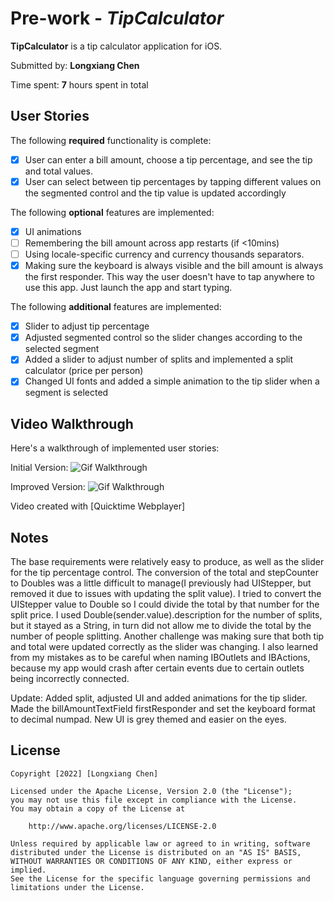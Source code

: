 # Pre-work - *TipCalculator*

**TipCalculator** is a tip calculator application for iOS.

Submitted by: **Longxiang Chen**

Time spent: **7** hours spent in total

## User Stories

The following **required** functionality is complete:

* [X] User can enter a bill amount, choose a tip percentage, and see the tip and total values.
* [X] User can select between tip percentages by tapping different values on the segmented control and the tip value is updated accordingly

The following **optional** features are implemented:

* [X] UI animations
* [ ] Remembering the bill amount across app restarts (if <10mins)
* [ ] Using locale-specific currency and currency thousands separators.
* [X] Making sure the keyboard is always visible and the bill amount is always the first responder. This way the user doesn't have to tap anywhere to use this app. Just launch the app and start typing.

The following **additional** features are implemented:

- [X] Slider to adjust tip percentage
- [X] Adjusted segmented control so the slider changes according to the selected segment
- [X] Added a slider to adjust number of splits and implemented a split calculator (price per person)
- [X] Changed UI fonts and added a simple animation to the tip slider when a segment is selected

## Video Walkthrough

Here's a walkthrough of implemented user stories:

Initial Version:
<img src='https://i.imgur.com/blemteQ.gif' title='Prework Walthrough' width='' alt='Gif Walkthrough' />

Improved Version:
<img src='https://i.imgur.com/x6QULk3.gif' title='Tip Calculator V1.1' width='' alt='Gif Walkthrough' />

Video created with [Quicktime Webplayer]

## Notes

The base requirements were relatively easy to produce, as well as the slider for the tip percentage control. The conversion of the total and stepCounter to Doubles was a little difficult to manage(I previously had UIStepper, but removed it due to issues with updating the split value). I tried to convert the UIStepper value to Double so I could divide the total by that number for the split price. I used Double(sender.value).description for the number of splits, but it stayed as a String, in turn did not allow me to divide the total by the number of people splitting. Another challenge was making sure that both tip and total were updated correctly as the slider was changing. I also learned from my mistakes as to be careful when naming IBOutlets and IBActions, because my app would crash after certain events due to certain outlets being incorrectly connected.

Update: Added split, adjusted UI and added animations for the tip slider. Made the billAmountTextField firstResponder and set the keyboard format to decimal numpad. New UI is grey themed and easier on the eyes.
  
## License

    Copyright [2022] [Longxiang Chen]

    Licensed under the Apache License, Version 2.0 (the "License");
    you may not use this file except in compliance with the License.
    You may obtain a copy of the License at

        http://www.apache.org/licenses/LICENSE-2.0

    Unless required by applicable law or agreed to in writing, software
    distributed under the License is distributed on an "AS IS" BASIS,
    WITHOUT WARRANTIES OR CONDITIONS OF ANY KIND, either express or implied.
    See the License for the specific language governing permissions and
    limitations under the License.
